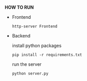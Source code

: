 **HOW TO RUN**
* Frontend  
    ```console
    http-server Frontend
    ```

* Backend  

    install python packages  
    ```console
    pip install -r requirements.txt
    ```

    run the server  
    ```console
    python server.py
    ```
